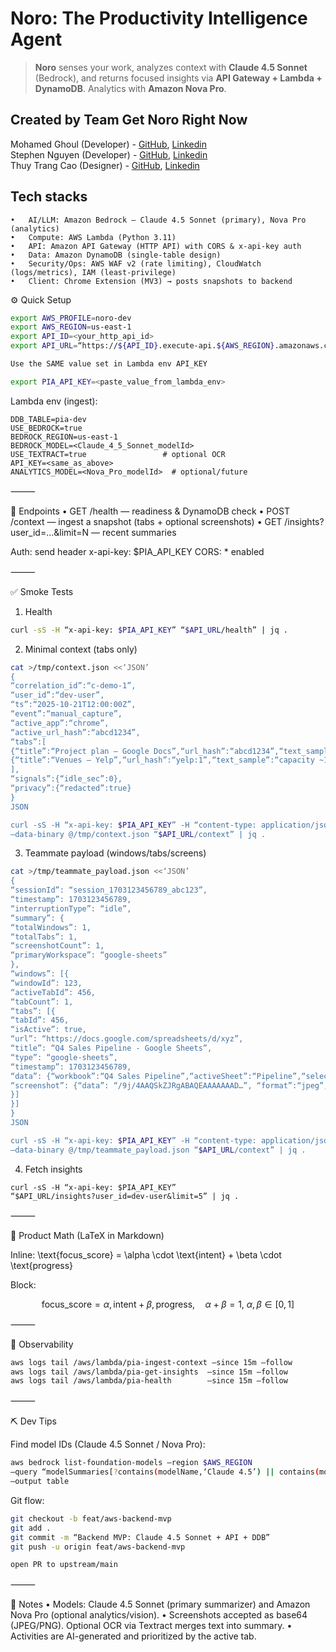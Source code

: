 # Noro: The Productivity Intelligence Agent

> **Noro** senses your work, analyzes context with **Claude 4.5 Sonnet** (Bedrock), and returns focused insights via **API Gateway + Lambda + DynamoDB**. Analytics with **Amazon Nova Pro**.

## Created by Team Get Noro Right Now
Mohamed Ghoul (Developer) - [GitHub](https://www.github.com/mohamedghoul), [Linkedin](https://www.linkedin.com/in/mohamedghoul)  
Stephen Nguyen (Developer) - [GitHub](https://github.com/ngstephen1), [Linkedin](https://www.linkedin.com/in/nguyenpn1)  
Thuy Trang Cao (Designer) - [GitHub](https://github.com/trngc), [Linkedin](https://www.linkedin.com/in/thuytrangcao)  

## Tech stacks

	•	AI/LLM: Amazon Bedrock — Claude 4.5 Sonnet (primary), Nova Pro (analytics)
	•	Compute: AWS Lambda (Python 3.11)
	•	API: Amazon API Gateway (HTTP API) with CORS & x-api-key auth
	•	Data: Amazon DynamoDB (single-table design)
	•	Security/Ops: AWS WAF v2 (rate limiting), CloudWatch (logs/metrics), IAM (least-privilege)
	•	Client: Chrome Extension (MV3) → posts snapshots to backend

⚙️ Quick Setup

```bash
export AWS_PROFILE=noro-dev
export AWS_REGION=us-east-1
export API_ID=<your_http_api_id>    
export API_URL=“https://${API_ID}.execute-api.${AWS_REGION}.amazonaws.com/prod”

Use the SAME value set in Lambda env API_KEY

export PIA_API_KEY=<paste_value_from_lambda_env>
```

Lambda env (ingest):

```
DDB_TABLE=pia-dev
USE_BEDROCK=true
BEDROCK_REGION=us-east-1
BEDROCK_MODEL=<Claude_4_5_Sonnet_modelId>
USE_TEXTRACT=true                 # optional OCR
API_KEY=<same_as_above>
ANALYTICS_MODEL=<Nova_Pro_modelId>  # optional/future
```

⸻

🧭 Endpoints
	•	GET  /health — readiness & DynamoDB check
	•	POST /context — ingest a snapshot (tabs + optional screenshots)
	•	GET  /insights?user_id=…&limit=N — recent summaries

Auth: send header x-api-key: $PIA_API_KEY
CORS: * enabled

⸻

✅ Smoke Tests

1) Health

```bash
curl -sS -H “x-api-key: $PIA_API_KEY” “$API_URL/health” | jq .
```

2) Minimal context (tabs only)

```bash
cat >/tmp/context.json <<‘JSON’
{
“correlation_id”:“c-demo-1”,
“user_id”:“dev-user”,
“ts”:“2025-10-21T12:00:00Z”,
“event”:“manual_capture”,
“active_app”:“chrome”,
“active_url_hash”:“abcd1234”,
“tabs”:[
{“title”:“Project plan – Google Docs”,“url_hash”:“abcd1234”,“text_sample”:“UAT duration update…”},
{“title”:“Venues – Yelp”,“url_hash”:“yelp:1”,“text_sample”:“capacity ~120; downtown”}
],
“signals”:{“idle_sec”:0},
“privacy”:{“redacted”:true}
}
JSON

curl -sS -H “x-api-key: $PIA_API_KEY” -H “content-type: application/json” 
–data-binary @/tmp/context.json “$API_URL/context” | jq .
```

3) Teammate payload (windows/tabs/screens)

```bash
cat >/tmp/teammate_payload.json <<‘JSON’
{
“sessionId”: “session_1703123456789_abc123”,
“timestamp”: 1703123456789,
“interruptionType”: “idle”,
“summary”: {
“totalWindows”: 1,
“totalTabs”: 1,
“screenshotCount”: 1,
“primaryWorkspace”: “google-sheets”
},
“windows”: [{
“windowId”: 123,
“activeTabId”: 456,
“tabCount”: 1,
“tabs”: [{
“tabId”: 456,
“isActive”: true,
“url”: “https://docs.google.com/spreadsheets/d/xyz”,
“title”: “Q4 Sales Pipeline - Google Sheets”,
“type”: “google-sheets”,
“timestamp”: 1703123456789,
“data”: {“workbook”:“Q4 Sales Pipeline”,“activeSheet”:“Pipeline”,“selectedRange”:“B5:D8”},
“screenshot”: {“data”: “/9j/4AAQSkZJRgABAQEAAAAAAAD…”, “format”:“jpeg”, “quality”:50, “size”:245}
}]
}]
}
JSON

curl -sS -H “x-api-key: $PIA_API_KEY” -H “content-type: application/json” 
–data-binary @/tmp/teammate_payload.json “$API_URL/context” | jq .
```

4) Fetch insights

```
curl -sS -H “x-api-key: $PIA_API_KEY” 
“$API_URL/insights?user_id=dev-user&limit=5” | jq .
```

⸻

🧪 Product Math (LaTeX in Markdown)

Inline: \text{focus\_score} = \alpha \cdot \text{intent} + \beta \cdot \text{progress}

Block:

$$
\text{focus_score} = \alpha,\text{intent} + \beta,\text{progress}, \quad
\alpha + \beta = 1,\ \alpha,\beta \in [0,1]
$$

⸻

🔭 Observability

```bash
aws logs tail /aws/lambda/pia-ingest-context –since 15m –follow
aws logs tail /aws/lambda/pia-get-insights  –since 15m –follow
aws logs tail /aws/lambda/pia-health        –since 15m –follow
```

⸻

⛏️ Dev Tips

Find model IDs (Claude 4.5 Sonnet / Nova Pro):

```bash
aws bedrock list-foundation-models –region $AWS_REGION 
–query “modelSummaries[?contains(modelName,‘Claude 4.5’) || contains(modelName,‘Nova Pro’)].[modelName,modelId]” 
–output table
```

Git flow:

```bash
git checkout -b feat/aws-backend-mvp
git add .
git commit -m “Backend MVP: Claude 4.5 Sonnet + API + DDB”
git push -u origin feat/aws-backend-mvp

open PR to upstream/main

```

⸻

📎 Notes
	•	Models: Claude 4.5 Sonnet (primary summarizer) and Amazon Nova Pro (optional analytics/vision).
	•	Screenshots accepted as base64 (JPEG/PNG). Optional OCR via Textract merges text into summary.
	•	Activities are AI-generated and prioritized by the active tab.
